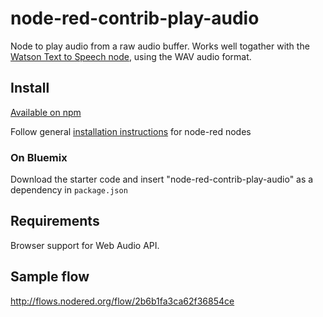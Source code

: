 # node-red-contrib-play-audio

Node to play audio from a raw audio buffer. Works well togather with the [Watson Text to Speech node](https://github.com/node-red/node-red-node-watson/tree/master/watson),
using the WAV audio format.

## Install
[Available on npm](https://www.npmjs.com/package/node-red-contrib-play-audio)

Follow general [installation instructions](http://nodered.org/docs/getting-started/adding-nodes) for node-red nodes

### On Bluemix
Download the starter code and insert "node-red-contrib-play-audio" as a dependency in `package.json`

## Requirements
Browser support for Web Audio API.

## Sample flow
http://flows.nodered.org/flow/2b6b1fa3ca62f36854ce